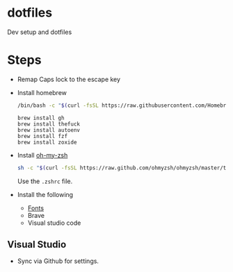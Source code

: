 # dotfiles

Dev setup and dotfiles

# Steps

- Remap Caps lock to the escape key
- Install homebrew

  ```bash
  /bin/bash -c "$(curl -fsSL https://raw.githubusercontent.com/Homebrew/install/HEAD/install.sh)"
  ```

  ```
  brew install gh
  brew install thefuck
  brew install autoenv
  brew install fzf
  brew install zoxide
  ```

- Install [oh-my-zsh](https://ohmyz.sh/#install)

  ```bash
  sh -c "$(curl -fsSL https://raw.github.com/ohmyzsh/ohmyzsh/master/tools/install.sh)"
  ```

  Use the `.zshrc` file.

- Install the following
  - [Fonts](https://github.com/tonsky/FiraCode/wiki/Installing)
  - Brave
  - Visual studio code

## Visual Studio

- Sync via Github for settings.
